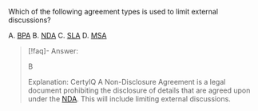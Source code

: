 
Which of the following agreement types is used to limit external discussions? 

A. [BPA](../../Glossary/BPA.md) 
B. [NDA](../../Glossary/NDA.md) 
C. [SLA](../../Glossary/SLA.md) 
D. [MSA](../../Glossary/MSA.md)

> [!faq]- Answer: 
> 
> B 
> 
> Explanation: CertyIQ A Non-Disclosure Agreement is a legal document prohibiting the disclosure of details that are agreed upon under the [NDA](../../Glossary/NDA.md). This will include limiting external discussions.

